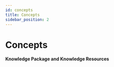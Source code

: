 ```yaml
---
id: concepts
title: Concepts
sidebar_position: 2
---
```


# Concepts

**Knowledge Package and Knowledge Resources**

